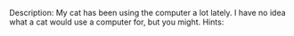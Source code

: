 Description:
My cat has been using the computer a lot lately. I have no idea what a cat would use a computer for, but you might.
Hints:
